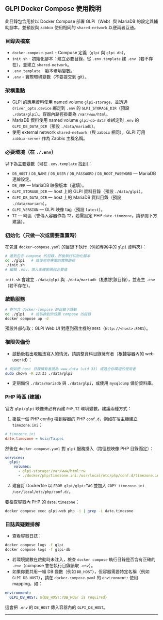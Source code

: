 ## GLPI Docker Compose 使用說明

此目錄包含用於以 Docker Compose 部署 GLPI（Web）與 MariaDB 的設定與輔助腳本，並預設與 `zabbix` 使用相同的 `shared-network` 以便兩者互通。

### 目錄與檔案

- `docker-compose.yaml` - Compose 定義（`glpi` 與 `glpi-db`）。
- `init.sh` - 初始化腳本：建立必要目錄、從 `.env.template` 建 `.env`（若不存在），並建立 `shared-network`。
- `.env.template` - 範本環境變數。
- `.env` - 實際環境變數（不要提交到 git）。

### 架構重點

- GLPI 的應用資料使用 named volume `glpi-storage`，並透過 `driver_opts.device` 綁定到 `.env` 的 `GLPI_STORAGE_DIR`（預設 `./data/glpi`）。容器內路徑掛載為 `/var/www/html`。
- MariaDB 資料使用 named volume `glpi-db-data` 並綁定到 `.env` 的 `GLPI_DB_DATA_DIR`（預設 `./data/mariadb`）。
- 使用 external network `shared-network`（與 `zabbix` 相同），GLPI 可用 `zabbix-server` 作為 Zabbix 主機名稱。

### 必要環境（在 `./.env`）

以下為主要變數（可在 `.env.template` 找到）：

- `DB_HOST` / `DB_NAME` / `DB_USER` / `DB_PASSWORD` / `DB_ROOT_PASSWORD` — MariaDB 連線設定。
- `DB_VER` — MariaDB 映像版本（選填）。
- `GLPI_STORAGE_DIR` — host 上的 GLPI 資料目錄（預設 `./data/glpi`）。
- `GLPI_DB_DATA_DIR` — host 上的 MariaDB 資料目錄（預設 `./data/mariadb`）。
- `GLPI_VERSION` — GLPI 映像 tag（預設 `latest`）。
- `TZ` — 時區（會傳入容器作為 `TZ`，若需設定 PHP `date.timezone`，請參閱下方建議）。

### 初始化（只做一次或需要重置時）

在包含 `docker-compose.yaml` 的目錄下執行（例如專案中的 `glpi` 資料夾）：

```bash
# 進到包含 compose 的目錄，然後執行初始化腳本
cd ./glpi   # 或使用你專案的實際路徑
./init.sh
# 編輯 .env，填入正確密碼與必要值
```

`init.sh` 會建立 `./data/glpi` 與 `./data/mariadb`（相對於該目錄），並產生 `.env`（若不存在）。

### 啟動服務

```bash
# 在包含 docker-compose 的目錄下啟動
cd ./glpi   # 或切換到你放置 compose 的目錄
docker compose up -d
```

預設外部存取：GLPI Web UI 對應到宿主機的 `8081`（`http://<host>:8081`）。

### 權限與備份

- 啟動後若出現無法寫入的情況，請調整資料目錄擁有者（根據容器內的 web user id）：

```bash
# 例如把 host 目錄擁有者設為 www-data (uid 33) 或適合你環境的使用者
sudo chown -R 33:33 ./data/glpi
```

- 定期備份 `./data/mariadb` 與 `./data/glpi`，或使用 `mysqldump` 備份資料庫。

### PHP 時區 (建議)

官方 `glpi/glpi` 映像未必有內建 `PHP_TZ` 環境變數。建議兩種方式：

1. 掛載一個 PHP config 檔到容器的 PHP `conf.d`，例如在宿主機建立 `timezone.ini`：

```ini
# timezone.ini
date.timezone = Asia/Taipei
```

然後在 `docker-compose.yaml` 對 `glpi` 服務掛入（路徑視映像 PHP 目錄而定）：

```yaml
services:
  glpi:
    volumes:
      - glpi-storage:/var/www/html:rw
      - ./docker/php/timezone.ini:/usr/local/etc/php/conf.d/timezone.ini:ro
```

2. 建自訂 Dockerfile 以 `FROM glpi/glpi:TAG` 並加入 `COPY timezone.ini /usr/local/etc/php/conf.d/`。

要檢查容器內 PHP 的 `date.timezone`：

```bash
docker compose exec glpi-web php -i | grep -i date.timezone
```

### 日誌與疑難排解

- 查看容器日誌：

```bash
docker compose logs -f glpi
docker compose logs -f glpi-db
```

- 若環境變數在啟動時未注入，檢查 `docker compose` 執行目錄是否含有正確的 `.env`（compose 會在執行目錄讀取 `.env`）。
- 如果你要共用一組 DB 變數（例如 `DB_HOST`），但容器需要特定名稱（例如 `GLPI_DB_HOST`），請在 `docker-compose.yaml` 的 `environment:` 使用 mapping，如：

```yaml
environment:
  GLPI_DB_HOST: ${DB_HOST:?DB_HOST is required}
```

這會把 `.env` 的 `DB_HOST` 傳入容器內的 `GLPI_DB_HOST`。

---
